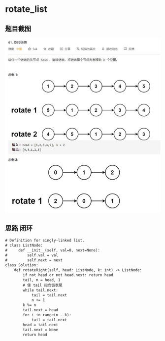 # rotate_list

## 题目截图
 ![](rotate_list.jpg)

## 思路 闭环



    # Definition for singly-linked list.
    # class ListNode:
    #     def __init__(self, val=0, next=None):
    #         self.val = val
    #         self.next = next
    class Solution:
        def rotateRight(self, head: ListNode, k: int) -> ListNode:
            if not head or not head.next: return head
            tail, n = head, 1
            # 使 tail 指向链表尾
            while tail.next:
                tail = tail.next
                n += 1
            k %= n
            tail.next = head
            for i in range(n - k):
                tail = tail.next
            head = tail.next
            tail.next = None
            return head
            
